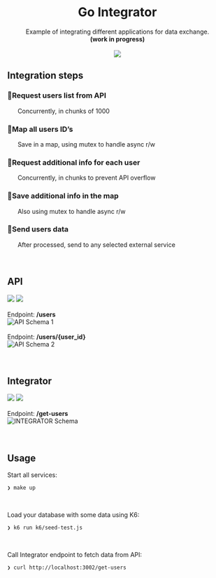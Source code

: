 <h1 align="center">Go Integrator</h1>
<p align="center">
  Example of integrating different applications for data exchange.
  <br/>
  <strong>(work in progress)</strong>
  <br/><br/>
  <a href="https://github.com/betofigueiredo/go-integrator/blob/main/LICENSE"><img src="https://img.shields.io/badge/License-MIT-green?style=for-the-badge&labelColor=363a4f&color=a6da95"></a>
</p>

<h2>Integration steps</h2>

<h3>🔹Request users list from API</h3>
&nbsp;&nbsp;&nbsp;&nbsp;&nbsp;&nbsp;Concurrently, in chunks of 1000
<br/>
<h3>🔹Map all users ID’s</h3>
&nbsp;&nbsp;&nbsp;&nbsp;&nbsp;&nbsp;Save in a map, using mutex to handle async r/w
<br/>
<h3>🔹Request additional info for each user</h3>
&nbsp;&nbsp;&nbsp;&nbsp;&nbsp;&nbsp;Concurrently, in chunks to prevent API overflow
<br/>
<h3>🔹Save additional info in the map</h3>
&nbsp;&nbsp;&nbsp;&nbsp;&nbsp;&nbsp;Also using mutex to handle async r/w
<br/>
<h3>🔹Send users data</h3>
&nbsp;&nbsp;&nbsp;&nbsp;&nbsp;&nbsp;After processed, send to any selected external service
<br/><br/><br/>

<h2>API</h2>

<p>
  <a href="https://www.python.org/"><img src="https://img.shields.io/badge/Made%20with-Python-blue?style=for-the-badge&labelColor=363a4f&color=346FA0"></a>
  <a href="https://fastapi.tiangolo.com/"><img src="https://img.shields.io/badge/Made%20with-FastAPI-blue?style=for-the-badge&labelColor=363a4f&color=009485"></a>
  <br/><br/>
  Endpoint: <strong>/users</strong>
  <br/>
  <img src="https://github.com/user-attachments/assets/e4adfcf2-29db-4cb0-99ad-1952c7e9708c" alt="API Schema 1" />
  <br/><br/>
  Endpoint: <strong>/users/{user_id}</strong>
  <br/>
  <img src="https://github.com/user-attachments/assets/5b2f2487-422c-408c-aabf-2bbd5028427d" alt="API Schema 2" />
  <br/><br/><br/>
</p>

<h2>Integrator</h2>

<p>
  <a href="https://go.dev/"><img src="https://img.shields.io/badge/Made%20with-Go-blue?style=for-the-badge&labelColor=363a4f&color=007d9c"></a>
  <a href="https://gofiber.io/"><img src="https://img.shields.io/badge/Made%20with-Fiber-blue?style=for-the-badge&labelColor=363a4f&color=1F4F98"></a>
  <br/><br/>
  Endpoint: <strong>/get-users</strong>
  <br/>
  <img src="https://github.com/user-attachments/assets/f7c1ea85-2866-48c7-989f-958bebb684e5" alt="INTEGRATOR Schema" />
  <br/><br/><br/>
</p>

<h2>Usage</h2>

<p>
Start all services:

```zsh
❯ make up
```

<br />

Load your database with some data using K6:

```zsh
❯ k6 run k6/seed-test.js
```

<br />

Call Integrator endpoint to fetch data from API:

```zsh
❯ curl http://localhost:3002/get-users
```

</p>
